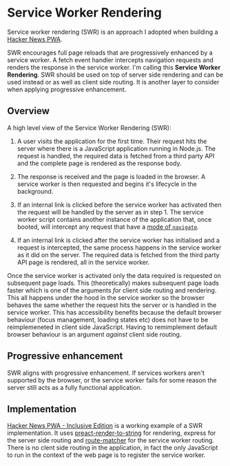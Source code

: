 # Service Worker Rendering

Service worker rendering (SWR) is an approach I adopted when building a [Hacker News PWA](https://github.com/robwebdev/inclusive-hnpwa).

SWR encourages full page reloads that are progressively enhanced by a service worker. A fetch event handler intercepts navigation requests and renders the response in the service worker. I'm calling this **Service Worker Rendering**. SWR should be used on top of server side rendering and can be used instead or as well as client side routing. It is another layer to consider when applying progressive enhancement.

## Overview

A high level view of the Service Worker Rendering (SWR):

1. A user visits the application for the first time. Their request hits the server where there is a JavaScript application running in Node.js. The request is handled, the required data is fetched from a third party API and the complete page is rendered as the response body.

2. The response is received and the page is loaded in the browser. A service worker is then requested and begins it's lifecycle in the background.

3. If an internal link is clicked before the service worker has activated then the request will be handled by the server as in step 1. The service worker script contains another instance of the application that, once booted, will intercept any request that have a [mode of `navigate`](https://developer.mozilla.org/en-US/docs/Web/API/Request/mode).

4. If an internal link is clicked after the service worker has initialised and a request is intercepted, the same process happens in the service worker as it did on the server. The required data is fetched from the third party API page is rendered, all in the service worker.

Once the service worker is activated only the data required is requested on subsequent page loads. This (theoretically) makes subsequent page loads faster which is one of the arguments _for_ client side routing and rendering. This all happens under the hood in the service worker so the browser behaves the same whether the request hits the server or is handled in the service worker. This has accessibility benefits because the default browser behaviour (focus management, loading states etc) does not have to be reimplemeneted in client side JavaScript. Having to remimplement default browser behaviour is an argument _against_ client side routing.

## Progressive enhancement

SWR aligns with progressive enhancement. If services workers aren't supported by the browser, or the service worker fails for some reason the server still acts as a fully functional application.

## Implementation

[Hacker News PWA - Inclusive Edition](https://github.com/robwebdev/inclusive-hnpwa) is a working example of a SWR implementation. It uses [preact-render-to-string](https://github.com/developit/preact-render-to-string) for rendering, express for the server side routing and [route-matcher](https://github.com/cowboy/javascript-route-matcher) for the service worker routing. There is no clent side routing in the application, in fact the only JavaScript to run in the context of the web page is to register the service worker.
